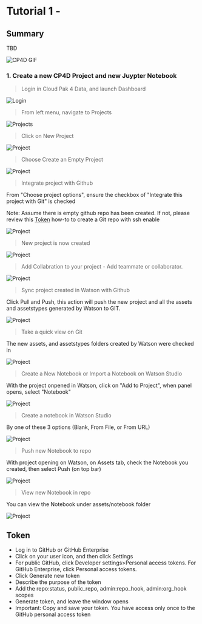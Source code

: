 # Tutorial 1 - 

## Summary
TBD

![CP4D GIF](images/cp4d-logo.png)


### 1. Create a new CP4D Project and new Juypter Notebook
> Login in Cloud Pak 4 Data, and launch Dashboard

![Login](images/cp4d-homepage.png)

> From left menu, navigate to Projects

![Projects](images/cp4d-select-project.png)

> Click on New Project

![Project](images/cp4d-new-project1.png)

> Choose Create an Empty Project

![Project](images/cp4d-new-project2.png)

> Integrate project with Github

From "Choose project options", ensure the checkbox of "Integrate this project with Git" is checked

Note: Assume there is empty github repo has been created. If not, please review this [Token](#token) how-to to create a Git repo with ssh enable

![Project](images/cp4d-new-project4.png)

> New project is now created

![Project](images/initialize-project-watson.png)

> Add Collabration to your project - Add teammate or collaborator.

![Project](images/add-collaborators.png)

> Sync project created in Watson with Github

Click Pull and Push, this action will push the new project and all the assets and assetstypes generated by Watson to GIT.

![Project](images/push-to-git-from-watson.png)

> Take a quick view on Git

The new assets, and assetstypes folders created by Watson were checked in

![Project](images/project-sync-with-watson.png)

> Create a New Notebook or Import a Notebook on Watson Studio

With the project onpened in Watson, click on "Add to Project", when panel opens, select "Notebook"

![Project](images/choose-asset-type.png) 

> Create a notebook in Watson Studio

By one of these 3 options (Blank, From File, or From URL)

![Project](images/create-notebook.png)

> Push new Notebook to repo

With project opening on Watson, on Assets tab, check the Notebook you created, then select Push (on top bar)

![Project](images/project-sync-with-github.png)

> View new Notebook in repo

You can view the Notebook under assets/notebook folder

![Project](images/notebook-checkin.png)

## Token

- Log in to GitHub or GitHub Enterprise
- Click on your user icon, and then click Settings
- For public GitHub, click Developer settings>Personal access tokens. For GitHub Enterprise, click Personal access tokens.
- Click Generate new token
- Describe the purpose of the token
- Add the repo:status, public_repo, admin:repo_hook, admin:org_hook scopes
- Generate token, and leave the window opens
- Important: Copy and save your token. You have access only once to the GitHub personal access token

